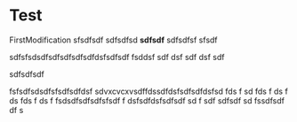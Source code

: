 # Test

FirstModification
sfsdfsdf
sdfsdfsd
**sdfsdf**
sdfsdfsf
sfsdf

sdfsfsdsdfsdfsdfsdfsdfdsfsdfsdf
fsddsf
sdf
dsf
sdf
dsf
sdf

sdfsdfsdf

fsfsdfsdsdfsfsdfsdfdsf
sdvxcvcxvsdffdssdfdsfsdfsdfdsfsd
fds
f
sd
fds
f
ds
f
ds
fds
f
ds
f
fsdsdfsdfsdfsfsdf
f
dsfsdfdsfsdfsdf
sd
f
sdf
sdfsdf
sd
fssdfsdf
df
s

